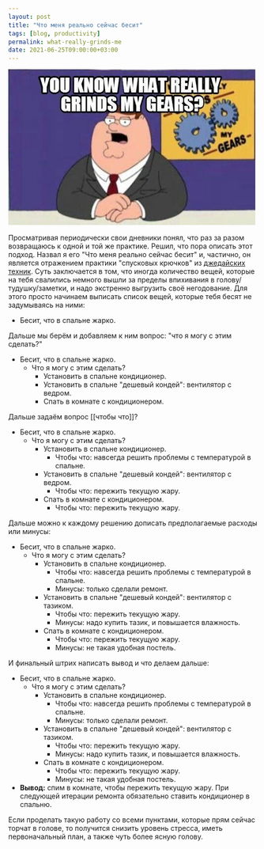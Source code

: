 ```yaml
---
layout: post
title: "Что меня реально сейчас бесит"
tags: [blog, productivity]
permalink: what-really-grinds-me
date: 2021-06-25T09:00:00+03:00
---
```


![Иронично, что это мем про людей, которые дают советы](/images/20210625195211.png)

Просматривая периодически свои дневники понял, что раз за разом возвращаюсь к одной и той же практике. Решил, что пора описать этот подход.
Назвал я его "Что меня реально сейчас бесит" и, частично, он является отражением практики "спусковых крючков" из [джедайских техник](/jedi-book-experiments/).
Суть заключается в том, что иногда количество вещей, которые на тебя свалились немного вышли за пределы впихивания в голову/тудушку/заметки, и надо экстренно выгрузить своё негодование. Для этого просто начинаем выписать список вещей, которые тебя бесят не задумываясь на ними:

- Бесит, что в спальне жарко.

Дальше мы берём и добавляем к ним вопрос: "что я могу с этим сделать?"

- Бесит, что в спальне жарко.
    - Что я могу с этим сделать?
        - Установить в спальне кондиционер.
        - Установить в спальне "дешевый кондей": вентилятор с ведром.
        - Спать в комнате с кондиционером.

Дальше задаём вопрос [[чтобы что]]?

- Бесит, что в спальне жарко.
    - Что я могу с этим сделать?
        - Установить в спальне кондиционер.
            - Чтобы что: навсегда решить проблемы с температурой в спальне.
        - Установить в спальне "дешевый кондей": вентилятор с ведром.
            - Чтобы что: пережить текущую жару.
        - Спать в комнате с кондиционером.
            - Чтобы что: пережить текущую жару.

Дальше можно к каждому решению дописать предполагаемые расходы или минусы:

- Бесит, что в спальне жарко.
    - Что я могу с этим сделать?
        - Установить в спальне кондиционер.
            - Чтобы что: навсегда решить проблемы с температурой в спальне.
            - Минусы: только сделали ремонт.
        - Установить в спальне "дешевый кондей": вентилятор с тазиком.
            - Чтобы что: пережить текущую жару.
            - Минусы: надо купить тазик, и повышается влажность.
        - Спать в комнате с кондиционером.
            - Чтобы что: пережить текущую жару.
            - Минусы: не такая удобная постель.

И финальный штрих написать вывод и что делаем дальше:

- Бесит, что в спальне жарко.
    - Что я могу с этим сделать?
        - Установить в спальне кондиционер.
            - Чтобы что: навсегда решить проблемы с температурой в спальне.
            - Минусы: только сделали ремонт.
        - Установить в спальне "дешевый кондей": вентилятор с тазиком.
            - Чтобы что: пережить текущую жару.
            - Минусы: надо купить тазик, и повышается влажность.
        - Спать в комнате с кондиционером.
            - Чтобы что: пережить текущую жару.
            - Минусы: не такая удобная постель.
- **Вывод:** спим в комнате, чтобы пережить текущую жару. При следующей итерации ремонта обязательно ставить кондиционер в спальню.

Если проделать такую работу со всеми пунктами, которые прям сейчас торчат в голове, то получится снизить уровень стресса, иметь первоначальный план, а также чуть более ясную голову.
